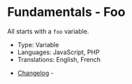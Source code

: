 # Fundamentals - Foo

All starts with a `foo` variable.

* Type: Variable
* Languages: JavaScript, PHP
* Translations: English, French

- [Changelog](https://github.com/XavierBoubert/MemoryOverflow/blob/master/cards/fundamentals/foo/CHANGELOG.md) -